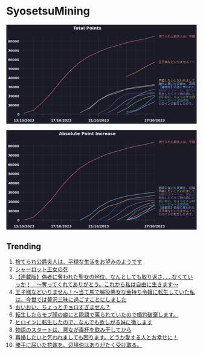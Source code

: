 # SyosetsuMining


![](https://raw.githubusercontent.com/exc4l/SyosetsuMining/main/plots/point_trend.png)

![](https://raw.githubusercontent.com/exc4l/SyosetsuMining/main/plots/point_increase.png)


## Trending

1. [捨てられ公爵夫人は、平穏な生活をお望みのようです](https://ncode.syosetu.com/n4395il/)
2. [シャーロット王女の死](https://ncode.syosetu.com/n6773ii/)
3. [【連載版】偽者に奪われた聖女の地位、なんとしても取り返さ……なくていっか！　～奪ってくれてありがとう。これから私は自由に生きます～](https://ncode.syosetu.com/n9071il/)
4. [王子様などいりません！～当て馬で脇役悪女な金持ち令嬢に転生していた私は、今世では贅沢三昧に過ごすことにしました](https://ncode.syosetu.com/n3034ie/)
5. [おいおい、ちょっとチョロすぎません？](https://ncode.syosetu.com/n5516il/)
6. [転生したらモブ顔の癖にと隠語で罵られていたので婚約破棄します。](https://ncode.syosetu.com/n7859il/)
7. [ヒロインに転生したので、なんでも欲しがる妹に徹します](https://ncode.syosetu.com/n9182il/)
8. [物語のスタートは、悪女が毒杯を飲み干してから](https://ncode.syosetu.com/n8121il/)
9. [再婚したいと乞われましても困ります。どうか愛する人とお幸せに！](https://ncode.syosetu.com/n5114ik/)
10. [勝手に届いた花嫁を、辺境伯はありがたく受け取る。](https://ncode.syosetu.com/n6071il/)

